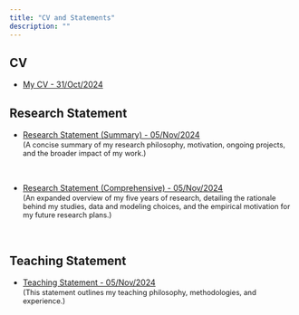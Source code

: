 ```yaml
---
title: "CV and Statements"
description: ""
---
```



## CV 

* <a href="/pdf/DarapheakTin_CV.pdf" target="_blank">My CV - 31/Oct/2024</a>

## Research Statement

* <a href="/pdf/DarapheakTin__Research_Statement_Summary.pdf" target="_blank">Research Statement (Summary) - 05/Nov/2024</a>  
<span style="font-size:0.9em;">(A concise summary of my research philosophy, motivation, ongoing projects, and the broader impact of my work.)</span>

<br>

* <a href="/pdf/DarapheakTin__Research_Statement_Comprehensive.pdf" target="_blank">Research Statement (Comprehensive) - 05/Nov/2024</a>   
<span style="font-size:0.9em;">(An expanded overview of my five years of research, detailing the rationale behind my studies, data and modeling choices, and the empirical motivation for my future research plans.)</span>

<br>

## Teaching Statement 

* <a href="/pdf/DarapheakTin__Teaching_Statement.pdf" target="_blank">Teaching Statement - 05/Nov/2024</a>  
<span style="font-size:0.9em;">(This statement outlines my teaching philosophy, methodologies, and experience.)</span>

<!--
<font size="3">(This summary research statement provides a summary of my research philosophy, motivation, current and future projects, and impact and relevance of my work.)</font>

<font size="3">(his comprehensive statement is an overview of my 5 years of research and how it has shaped my thinking about the economics concerning taxation and transfers, providing further explanation on the rationale behind my studies, including choice of data and model, my future research plan and motivation behind these plans.</font>

<small>This text is smaller.</small>

<big>This text is bigger.</big>

<font size="2">This text is smaller than default.</font>
-->